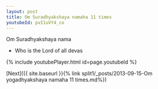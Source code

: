 ```yaml
---
layout: post
title: Om Suradhyakshaya namaha 11 times
youtubeId: pvI1uVY4_co
---
```

 
 
Om Suradhyakshaya nama 
 
 -  Who is the Lord of all devas 
 
  
 
  
 
 
 
 
 
 


{% include youtubePlayer.html id=page.youtubeId %}
 
[Next]({{ site.baseurl }}{% link  split1/_posts/2013-09-15-Om yogadhyakshaya namaha 11 times.md%})
 
